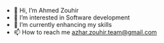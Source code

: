 - 👋 Hi, I’m Ahmed Zouhir
- 👀 I’m interested in Software development
- 🌱 I’m currently enhancing my skills
- 📫 How to reach me azhar.zouhir.team@gmail.com

<!---
AzharZouhir/AzharZouhir is a ✨ special ✨ repository because its `README.md` (this file) appears on your GitHub profile.
You can click the Preview link to take a look at your changes.
--->
